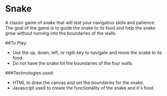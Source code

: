 # Snake

A classic game of snake that will test your navigation skills and patience. The goal of the game is to guide the snake to its food and help the snake grow without running into the boundaries of the walls.

##To Play:
- Use the up, down, left, or rigth key to navigate and move the snake to its food.
- Do not have the snake hit the boundaries of the four walls.

###Technologies used:
- HTML to draw the canvas and set the boundaries for the snake.
- Javascript used to create the functionality of the snake and it's food.